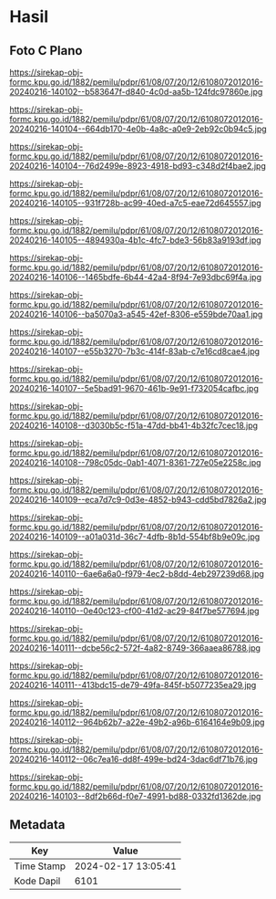 # Hasil

## Foto C Plano

https://sirekap-obj-formc.kpu.go.id/1882/pemilu/pdpr/61/08/07/20/12/6108072012016-20240216-140102--b583647f-d840-4c0d-aa5b-124fdc97860e.jpg

https://sirekap-obj-formc.kpu.go.id/1882/pemilu/pdpr/61/08/07/20/12/6108072012016-20240216-140104--664db170-4e0b-4a8c-a0e9-2eb92c0b94c5.jpg

https://sirekap-obj-formc.kpu.go.id/1882/pemilu/pdpr/61/08/07/20/12/6108072012016-20240216-140104--76d2499e-8923-4918-bd93-c348d2f4bae2.jpg

https://sirekap-obj-formc.kpu.go.id/1882/pemilu/pdpr/61/08/07/20/12/6108072012016-20240216-140105--931f728b-ac99-40ed-a7c5-eae72d645557.jpg

https://sirekap-obj-formc.kpu.go.id/1882/pemilu/pdpr/61/08/07/20/12/6108072012016-20240216-140105--4894930a-4b1c-4fc7-bde3-56b83a9193df.jpg

https://sirekap-obj-formc.kpu.go.id/1882/pemilu/pdpr/61/08/07/20/12/6108072012016-20240216-140106--1465bdfe-6b44-42a4-8f94-7e93dbc69f4a.jpg

https://sirekap-obj-formc.kpu.go.id/1882/pemilu/pdpr/61/08/07/20/12/6108072012016-20240216-140106--ba5070a3-a545-42ef-8306-e559bde70aa1.jpg

https://sirekap-obj-formc.kpu.go.id/1882/pemilu/pdpr/61/08/07/20/12/6108072012016-20240216-140107--e55b3270-7b3c-414f-83ab-c7e16cd8cae4.jpg

https://sirekap-obj-formc.kpu.go.id/1882/pemilu/pdpr/61/08/07/20/12/6108072012016-20240216-140107--5e5bad91-9670-461b-9e91-f732054cafbc.jpg

https://sirekap-obj-formc.kpu.go.id/1882/pemilu/pdpr/61/08/07/20/12/6108072012016-20240216-140108--d3030b5c-f51a-47dd-bb41-4b32fc7cec18.jpg

https://sirekap-obj-formc.kpu.go.id/1882/pemilu/pdpr/61/08/07/20/12/6108072012016-20240216-140108--798c05dc-0ab1-4071-8361-727e05e2258c.jpg

https://sirekap-obj-formc.kpu.go.id/1882/pemilu/pdpr/61/08/07/20/12/6108072012016-20240216-140109--eca7d7c9-0d3e-4852-b943-cdd5bd7826a2.jpg

https://sirekap-obj-formc.kpu.go.id/1882/pemilu/pdpr/61/08/07/20/12/6108072012016-20240216-140109--a01a031d-36c7-4dfb-8b1d-554bf8b9e09c.jpg

https://sirekap-obj-formc.kpu.go.id/1882/pemilu/pdpr/61/08/07/20/12/6108072012016-20240216-140110--6ae6a6a0-f979-4ec2-b8dd-4eb297239d68.jpg

https://sirekap-obj-formc.kpu.go.id/1882/pemilu/pdpr/61/08/07/20/12/6108072012016-20240216-140110--0e40c123-cf00-41d2-ac29-84f7be577694.jpg

https://sirekap-obj-formc.kpu.go.id/1882/pemilu/pdpr/61/08/07/20/12/6108072012016-20240216-140111--dcbe56c2-572f-4a82-8749-366aaea86788.jpg

https://sirekap-obj-formc.kpu.go.id/1882/pemilu/pdpr/61/08/07/20/12/6108072012016-20240216-140111--413bdc15-de79-49fa-845f-b5077235ea29.jpg

https://sirekap-obj-formc.kpu.go.id/1882/pemilu/pdpr/61/08/07/20/12/6108072012016-20240216-140112--964b62b7-a22e-49b2-a96b-6164164e9b09.jpg

https://sirekap-obj-formc.kpu.go.id/1882/pemilu/pdpr/61/08/07/20/12/6108072012016-20240216-140112--06c7ea16-dd8f-499e-bd24-3dac6df71b76.jpg

https://sirekap-obj-formc.kpu.go.id/1882/pemilu/pdpr/61/08/07/20/12/6108072012016-20240216-140103--8df2b66d-f0e7-4991-bd88-0332fd1362de.jpg


## Metadata

| Key        | Value               |
| ---------- | ------------------- |
| Time Stamp | 2024-02-17 13:05:41 |
| Kode Dapil | 6101                |



